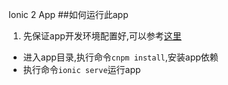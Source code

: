 Ionic 2 App 
##如何运行此app
1.  先保证app开发环境配置好,可以参考[这里](http://www.jianshu.com/p/1f1205602ce0)
* 进入app目录,执行命令`cnpm install`,安装app依赖
* 执行命令`ionic serve`运行app


